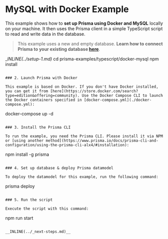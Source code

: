 # MySQL with Docker Example

This example shows how to **set up Prisma using Docker and MySQL** locally on your machine. It then uses the Prisma client in a simple TypeScript script to read and write data in the database.

> This example uses a new and empty database. **Learn how to connect Prisma to your existing database [here](https://www.prisma.io/docs/-a003/)**.

__INLINE(../_setup-1.md)__
cd prisma-examples/typescript/docker-mysql
npm install
```

### 2. Launch Prisma with Docker

This example is based on Docker. If you don't have Docker installed, you can get it from [here](https://store.docker.com/search?type=edition&offering=community). Use the Docker Compose CLI to launch the Docker containers specified in [docker-compose.yml](./docker-compose.yml):

```
docker-compose up -d
```

### 3. Install the Prisma CLI

To run the example, you need the Prisma CLI. Please install it via NPM or [using another method](https://www.prisma.io/docs/prisma-cli-and-configuration/using-the-prisma-cli-alx4/#installation):

```
npm install -g prisma
```

### 4. Set up database & deploy Prisma datamodel

To deploy the datamodel for this example, run the following command:

```
prisma deploy
```

### 5. Run the script

Execute the script with this command: 

```
npm run start
```

__INLINE(../_next-steps.md)__